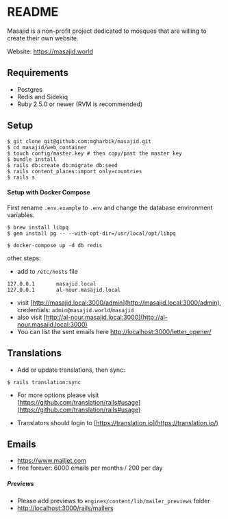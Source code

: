 # README

Masajid is a non-profit project dedicated to mosques that are willing to create their own website.

Website: https://masajid.world

## Requirements

- Postgres
- Redis and Sidekiq
- Ruby 2.5.0 or newer (RVM is recommended)

## Setup

```
$ git clone git@github.com:mgharbik/masajid.git
$ cd masajid/web_container
$ touch config/master.key # then copy/past the master key
$ bundle install
$ rails db:create db:migrate db:seed
$ rails content_places:import only=countries
$ rails s
```

#### Setup with Docker Compose

First rename `.env.example` to `.env` and change the database environment variables.

```
$ brew install libpq
$ gem install pg -- --with-opt-dir=/usr/local/opt/libpq

$ docker-compose up -d db redis
```

other steps:

- add to `/etc/hosts` file

```
127.0.0.1       masajid.local
127.0.0.1       al-nour.masajid.local
```

- visit [http://masajid.local:3000/admin](http://masajid.local:3000/admin), credentials: `admin@masajid.world`/`masajid`
- also visit [http://al-nour.masajid.local:3000](http://al-nour.masajid.local:3000)
- You can list the sent emails here [http://localhost:3000/letter_opener/](http://localhost:3000/letter_opener)

## Translations

- Add or update translations, then sync:

```
$ rails translation:sync
```

- For more options please visit [https://github.com/translation/rails#usage](https://github.com/translation/rails#usage)

- Translators should login to [https://translation.io](https://translation.io/)

## Emails

- https://www.mailjet.com
- free forever: 6000 emails per months / 200 per day

##### Previews
- Please add previews to `engines/content/lib/mailer_previews` folder
- [http://localhost:3000/rails/mailers](http://localhost:3000/rails/mailers)

